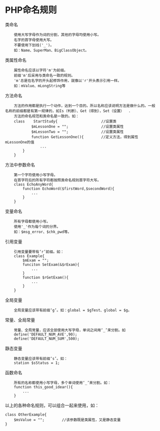 # PHP命名规则
类命名

        使用大写字母作为词的分割，其他的字母均使用小写。
        名字的首字母使用大写。
        不要使用下划线('_')。
        如：Name、SuperMan、BigClassObject。

类属性命名

        属性命名应该以字符'm'为前缀。
        前缀'm'后采用与类命名一致的规则。
        'm'总是在名字的开头起修饰作用，就像以'r'开头表示引用一样。
        如：mValue、mLongString等

方法命名

        方法的作用都是执行一个动作，达到一个目的。所以名称应该说明方法是做什么的。一般名称的前缀都是有第一规律的，如Is（判断）、Get（得到），Set（设置）  .  
        方法的命名规范和类命名是一致的。如：
        class    StartStudy{                    //设置类
                $mLessonOne = "";               //设置类属性
                $mLessonTwo = "";               //设置类属性
                function GetLessonOne(){        //定义方法，得到属性mLessonOne的值
                    ...
            }
        }

方法中参数命名

        第一个字符使用小写字母。
        在首字符后的所有字符都按照类命名规则首字符大写。
        class EchoAnyWord{
            function EchoWord($firstWord,$secondWord){
                ...
            }
        }

变量命名

        所有字母都使用小写。
        使用'_'作为每个词的分界。
        如：$msg_error、$chk_pwd等。

引用变量

        引用变量要带有‘r’前缀。如：
        class Example{
            $mExam = "";
            funciton SetExam(&$rExam){
                ...
            }
            function $rGetExam(){
                ...
            }
        }

全局变量

        全局变量应该带有前缀‘g’。如：global = $gTest、global = $g。

常量、全局常量

        常量、全局常量，应该全部使用大写字母，单词之间用‘_’来分割。如
        define('DEFAULT_NUM_AVE',90);
        define('DEFAULT_NUM_SUM',500);

静态变量

        静态变量应该带有前缀‘s’。如：
        station $sStatus = 1;

函数命名

        所有的名称都使用小写字母，多个单词使用‘_’来分割。如：
        function this_good_idear(){
            ...
        }

以上的各种命名规则，可以组合一起来使用，如：

    class OtherExample{
        $msValue = "";        //该参数既是类属性，又是静态变量
    }
